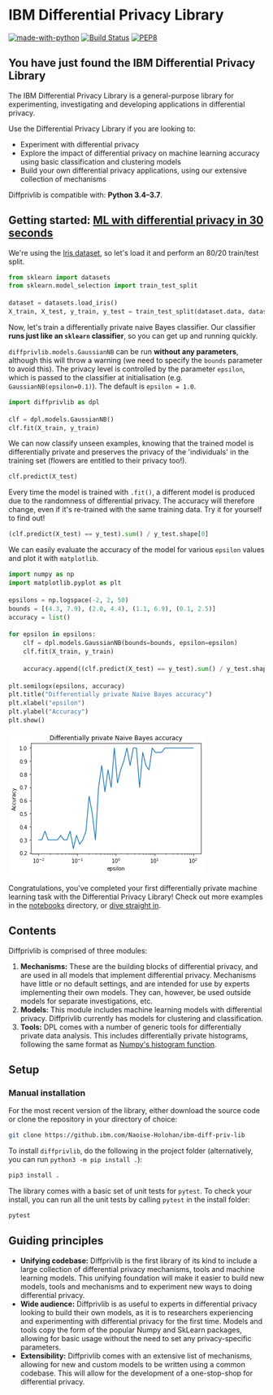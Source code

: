 # IBM Differential Privacy Library

[![made-with-python](https://img.shields.io/badge/Made%20with-Python-1f425f.svg)](https://www.python.org/) [![Build Status](https://travis.ibm.com/Naoise-Holohan/ibm-diff-priv-lib.svg?token=5fyN2Bv5EqM4nzxrLe6G&branch=master)](https://travis.ibm.com/Naoise-Holohan/ibm-diff-priv-lib) [![PEP8](https://img.shields.io/badge/code%20style-pep8-orange.svg)](https://www.python.org/dev/peps/pep-0008/)

## You have just found the IBM Differential Privacy Library

The IBM Differential Privacy Library is a general-purpose library for experimenting, investigating and developing applications in differential privacy.

Use the Differential Privacy Library if you are looking to:

- Experiment with differential privacy
- Explore the impact of differential privacy on machine learning accuracy using basic classification and clustering models 
- Build your own differential privacy applications, using our extensive collection of mechanisms

Diffprivlib is compatible with: __Python 3.4–3.7__.

## Getting started: [ML with differential privacy in 30 seconds](notebooks/30seconds.ipynb)
We're using the [Iris dataset](https://archive.ics.uci.edu/ml/datasets/iris), so let's load it and perform an 80/20 train/test split.

```python
from sklearn import datasets
from sklearn.model_selection import train_test_split

dataset = datasets.load_iris()
X_train, X_test, y_train, y_test = train_test_split(dataset.data, dataset.target, test_size=0.2)
```

Now, let's train a differentially private naive Bayes classifier. Our classifier __runs just like an `sklearn` classifier__, so you can get up and running quickly.

`diffprivlib.models.GaussianNB` can be run __without any parameters__, although this will throw a warning (we need to specify the `bounds` parameter to avoid this). The privacy level is controlled by the parameter `epsilon`, which is passed to the classifier at initialisation (e.g. `GaussianNB(epsilon=0.1)`). The default is `epsilon = 1.0`.

```python
import diffprivlib as dpl

clf = dpl.models.GaussianNB()
clf.fit(X_train, y_train)
```

We can now classify unseen examples, knowing that the trained model is differentially private and preserves the privacy of the 'individuals' in the training set (flowers are entitled to their privacy too!).

```python
clf.predict(X_test)
```

Every time the model is trained with `.fit()`, a different model is produced due to the randomness of differential privacy. The accuracy will therefore change, even if it's re-trained with the same training data. Try it for yourself to find out!

```python
(clf.predict(X_test) == y_test).sum() / y_test.shape[0]
```

We can easily evaluate the accuracy of the model for various `epsilon` values and plot it with `matplotlib`.

```python
import numpy as np
import matplotlib.pyplot as plt

epsilons = np.logspace(-2, 2, 50)
bounds = [(4.3, 7.9), (2.0, 4.4), (1.1, 6.9), (0.1, 2.5)]
accuracy = list()

for epsilon in epsilons:
    clf = dpl.models.GaussianNB(bounds=bounds, epsilon=epsilon)
    clf.fit(X_train, y_train)
    
    accuracy.append((clf.predict(X_test) == y_test).sum() / y_test.shape[0])

plt.semilogx(epsilons, accuracy)
plt.title("Differentially private Naive Bayes accuracy")
plt.xlabel("epsilon")
plt.ylabel("Accuracy")
plt.show()
```

![Differentially private naive Bayes](notebooks/30seconds.png)

Congratulations, you've completed your first differentially private machine learning task with the Differential Privacy Library!  Check out more examples in the [notebooks](notebooks/) directory, or [dive straight in](diffprivlib/).

## Contents

Diffprivlib is comprised of three modules:
1. __Mechanisms:__ These are the building blocks of differential privacy, and are used in all models that implement differential privacy. Mechanisms have little or no default settings, and are intended for use by experts implementing their own models. They can, however, be used outside models for separate investigations, etc.
1. __Models:__ This module includes machine learning models with differential privacy. Diffprivlib currently has models for clustering and classification.
1. __Tools:__ DPL comes with a number of generic tools for differentially private data analysis. This includes differentially private histograms, following the same format as [Numpy's histogram function](https://docs.scipy.org/doc/numpy/reference/generated/numpy.histogram.html).


## Setup

### Manual installation

For the most recent version of the library, either download the source code or clone the repository in your directory of choice:

```bash
git clone https://github.ibm.com/Naoise-Holohan/ibm-diff-priv-lib
```

To install `diffprivlib`, do the following in the project folder (alternatively, you can run `python3 -m pip install .`):
```bash
pip3 install .
```

The library comes with a basic set of unit tests for `pytest`. To check your install, you can run all the unit tests by calling `pytest` in the install folder:

```bash
pytest
```


## Guiding principles

- __Unifying codebase:__ Diffprivlib is the first library of its kind to include a large collection of differential privacy mechanisms, tools and machine learning models. This unifying foundation will make it easier to build new models, tools and mechanisms and to experiment new ways to doing differential privacy.
- __Wide audience:__ Diffprivlib is as useful to experts in differential privacy looking to build their own models, as it is to researchers experiencing and experimenting with differential privacy for the first time. Models and tools copy the form of the popular Numpy and SkLearn packages, allowing for basic usage without the need to set any privacy-specific parameters.
- __Extensibility:__ Diffprivlib comes with an extensive list of mechanisms, allowing for new and custom models to be written using a common codebase. This will allow for the development of a one-stop-shop for differential privacy.

